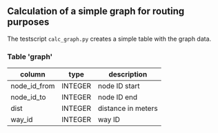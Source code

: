 ## Calculation of a simple graph for routing purposes

The testscript `calc_graph.py` creates a simple table with the graph data.

### Table 'graph'

column         | type                | description
---------------|---------------------|-------------------------------------
node\_id\_from | INTEGER             | node ID start
node\_id\_to   | INTEGER             | node ID end
dist           | INTEGER             | distance in meters
way_id         | INTEGER             | way ID
